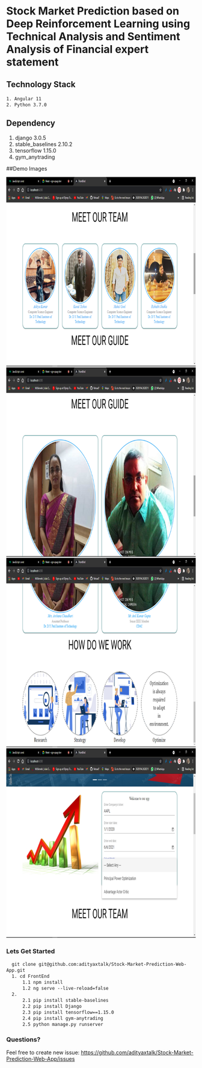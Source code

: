 # Stock Market Prediction based on Deep Reinforcement Learning using Technical Analysis and Sentiment Analysis of Financial expert statement

## Technology Stack
    1. Angular 11
    2. Python 3.7.0
    
## Dependency
   1. django 3.0.5
   2. stable_baselines 2.10.2
   3. tensorflow 1.15.0
   4. gym_anytrading

##Demo Images

<p style="float:left>
    <img src="/Images/image1.png"/>
    <img src="/Images/image2.png"/>
    <img src="/Images/image3.png" />
    <img src="/Images/image4.png" />
    <img src="/Images/image5.png"/>
</p>

### Lets Get Started
  
      git clone git@github.com:adityaxtalk/Stock-Market-Prediction-Web-App.git
      1. cd FrontEnd
          1.1 npm install
          1.2 ng serve --live-reload=false
      2. 
          2.1 pip install stable-baselines
          2.2 pip install Django
          2.3 pip install tensorflow==1.15.0
          2.4 pip install gym-anytrading
          2.5 python manage.py runserver
 
### Questions?

Feel free to create new issue: https://github.com/adityaxtalk/Stock-Market-Prediction-Web-App/issues
          
